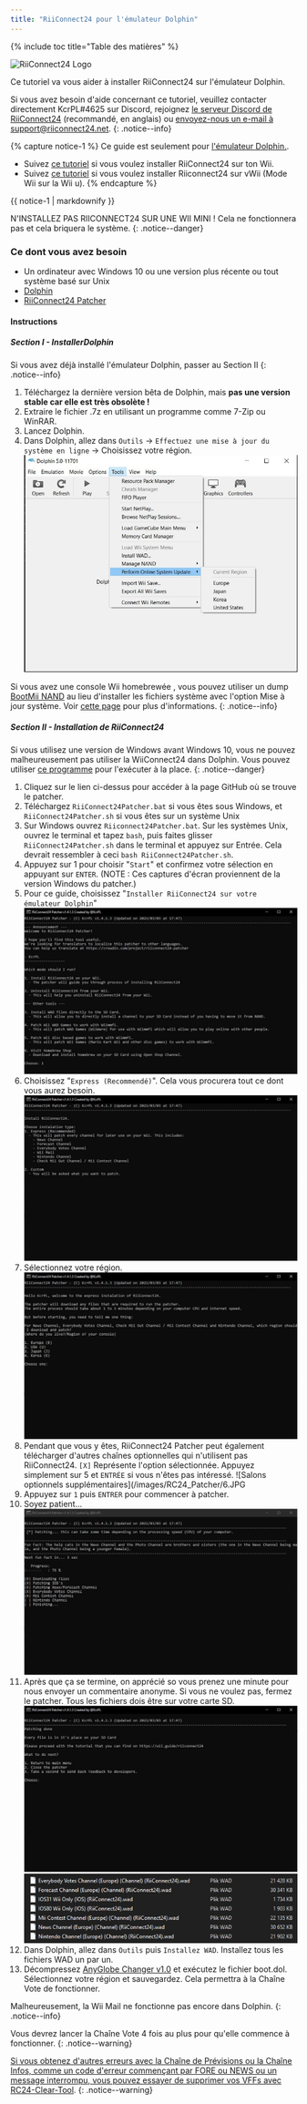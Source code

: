 ```yaml
---
title: "RiiConnect24 pour l'émulateur Dolphin"
---
```


{% include toc title="Table des matières" %}

![RiiConnect24 Logo](/images/WiiRC24Logo.jpg)

Ce tutoriel va vous aider à installer RiiConnect24 sur l'émulateur Dolphin.

Si vous avez besoin d'aide concernant ce tutoriel, veuillez contacter directement KcrPL#4625 sur Discord, rejoignez [le serveur Discord de RiiConnect24](https://discord.gg/rc24) (recommandé, en anglais) ou [envoyez-nous un e-mail à support@riiconnect24.net](mailto:support@riiconnect24.net).
{: .notice--info}

{% capture notice-1 %}
Ce guide est seulement pour [l'émulateur Dolphin.](https://dolphin-emu.org).

- Suivez [ce tutoriel](riiconnect24-wii) si vous voulez installer RiiConnect24 sur ton Wii.
- Suivez [ce tutoriel](riiconnect24-vwii) si vous voulez installer Riiconnect24 sur vWii (Mode Wii sur la Wii u).
{% endcapture %}

<div class="notice--warning">{{ notice-1 | markdownify }}</div>

N'INSTALLEZ PAS RIICONNECT24 SUR UNE WII MINI ! Cela ne fonctionnera pas et cela briquera le système.
{: .notice--danger}

### Ce dont vous avez besoin

* Un ordinateur avec Windows 10 ou une version plus récente ou tout système basé sur Unix
* [Dolphin](https://dolphin-emu.org/download/)
* [RiiConnect24 Patcher](https://github.com/RiiConnect24/RiiConnect24-Patcher/releases)

#### Instructions

##### Section I - InstallerDolphin

Si vous avez déjà installé l'émulateur Dolphin, passer au Section II
{: .notice--info}

1. Téléchargez la dernière version bêta de Dolphin, mais **pas une version stable car elle est très obsolète !**
2. Extraire le fichier .7z en utilisant un programme comme 7-Zip ou WinRAR.
3. Lancez Dolphin.
4. Dans Dolphin, allez dans `Outils` -> `Effectuez une mise à jour du système en ligne` -> Choisissez votre région. ![Perform Online System Update](/images/Dolphin_RC24/1.jpg)

Si vous avez une console Wii homebrewée , vous pouvez utiliser un dump [BootMii NAND](bootmii) au lieu d'installer les fichiers système avec l'option Mise à jour système. Voir [cette page](https://wiki.dolphin-emu.org/index.php?title=NAND_Usage_Guide) pour plus d'informations.
{: .notice--info}

##### Section II - Installation de RiiConnect24

Si vous utilisez une version de Windows avant Windows 10, vous ne pouvez malheureusement pas utiliser la WiiConnect24 dans Dolphin. Vous pouvez utiliser [ce programme](https://github.com/RiiConnect24/.VFF-File-Downloader-for-Dolphin) pour l'exécuter à la place.
{: .notice--danger}

1. Cliquez sur le lien ci-dessus pour accéder à la page GitHub où se trouve le patcher.
2. Téléchargez `RiiConnect24Patcher.bat` si vous êtes sous Windows, et `RiiConnect24Patcher.sh` si vous êtes sur un système Unix
3. Sur Windows ouvrez `Riiconnect24Patcher.bat`. Sur les systèmes Unix, ouvrez le terminal et tapez `bash`, puis faites glisser `RiiConnect24Patcher.sh` dans le terminal et appuyez sur Entrée. Cela devrait ressembler à ceci `bash RiiConnect24Patcher.sh`.
4. Appuyez sur 1 pour choisir "`Start`" et confirmez votre sélection en appuyant sur `ENTER`. (NOTE : Ces captures d'écran proviennent de la version Windows du patcher.)
5. Pour ce guide, choisissez "`Installer RiiConnect24 sur votre émulateur Dolphin`" ![Install RiiConnect24](/images/RC24_Patcher/3.JPG)
6. Choisissez "`Express (Recommendé)`". Cela vous procurera tout ce dont vous aurez besoin. ![Paramètres Express](/images/RC24_Patcher/4.JPG)
7. Sélectionnez votre région. ![Sélectionnez votre région](/images/RC24_Patcher/5.JPG)
8. Pendant que vous y êtes, RiiConnect24 Patcher peut également télécharger d'autres chaînes optionnelles qui n'utilisent pas RiiConnect24. `[X]` Représente l'option sélectionnée. Appuyez simplement sur 5 et `ENTRÉE` si vous n'êtes pas intéressé. !\[Salons optionnels supplémentaires\](/images/RC24_Patcher/6.JPG
9. Appuyez sur `1` puis `ENTRER` pour commencer à patcher.
10. Soyez patient... ![Est entrain de patché!](/images/RC24_Patcher/9.JPG)
11. Après que ça se termine, on apprécié so vous prenez une minute pour nous envoyer un commentaire anonyme.  Si vous ne voulez pas, fermez le patcher. Tous les fichiers dois être sur votre carte SD. ![C'est terminé !](/images/RC24_Patcher/10.JPG) ![Les fichiers ont été copiés](/images/RC24_Patcher/11.PNG)
12. Dans Dolphin, allez dans `Outils` puis `Installez WAD`. Installez tous les fichiers WAD un par un.
13. Décompressez [AnyGlobe Changer v1.0](https://github.com/fishguy6564/AnyGlobe-Changer/releases/download/1.0/AnyGlobe.Changer.zip) et exécutez le fichier boot.dol. Sélectionnez votre région et sauvegardez. Cela permettra à la Chaîne Vote de fonctionner.

Malheureusement, la Wii Mail ne fonctionne pas encore dans Dolphin.
{: .notice--info}

Vous devrez lancer la Chaîne Vote 4 fois au plus pour qu'elle commence à fonctionner.
{: .notice--warning}

[Si vous obtenez d'autres erreurs avec la Chaîne de Prévisions ou la Chaîne Infos, comme un code d'erreur commençant par FORE ou NEWS ou un message interrompu, vous pouvez essayer de supprimer vos VFFs avec RC24-Clear-Tool](deleting-vffs).
{: .notice--warning}